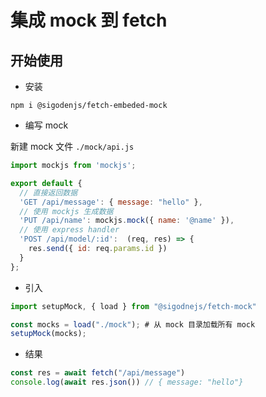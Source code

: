 # 集成 mock 到 fetch 

## 开始使用

- 安装

```
npm i @sigodenjs/fetch-embeded-mock
```

- 编写 mock

新建 mock 文件 `./mock/api.js`

```js
import mockjs from 'mockjs';

export default {
  // 直接返回数据
  'GET /api/message': { message: "hello" },
  // 使用 mockjs 生成数据
  'PUT /api/name': mockjs.mock({ name: '@name' }),
  // 使用 express handler 
  'POST /api/model/:id':  (req, res) => {
    res.send({ id: req.params.id })
  }
};
```

- 引入

```js
import setupMock, { load } from "@sigodnejs/fetch-mock"

const mocks = load("./mock"); # 从 mock 目录加载所有 mock
setupMock(mocks);
```

- 结果

```js
const res = await fetch("/api/message")
console.log(await res.json()) // { message: "hello"}
```
